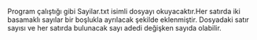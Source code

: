 Program çalıştığı gibi Sayilar.txt isimli dosyayı okuyacaktır.Her satırda iki basamaklı sayılar bir boşlukla ayrılacak
şekilde eklenmiştir. Dosyadaki satır sayısı ve her satırda bulunacak sayı adedi değişken sayıda olabilir.
